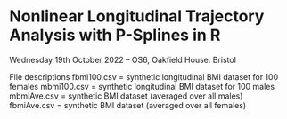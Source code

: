 # Nonlinear Longitudinal Trajectory Analysis with P-Splines in R
Wednesday 19th October 2022 – OS6, Oakfield House. Bristol

File descriptions
fbmi100.csv = synthetic longitudinal BMI dataset for 100 females
mbmi100.csv = synthetic longitudinal BMI dataset for 100 males
mbmiAve.csv = synthetic BMI dataset (averaged over all males)
fbmiAve.csv = synthetic BMI dataset (averaged over all females)
